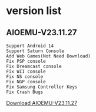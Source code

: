 

# version list
## AIOEMU-V23.11.27
~~~
Support Android 14
Support Saturn Console
Add Web Games(Not Need Download)
Fix PSP console
Fix Dreamcast console
Fix WII console
Fix NS console
Fix NGP console
Fix Samsung Controller Keys
Fix Crash Bugs
~~~
[Download AIOEMU-V23.11.27](https://github.com/emuall/app/releases/download/23.11.27/AIOEMU-V23.11.27.apk)

